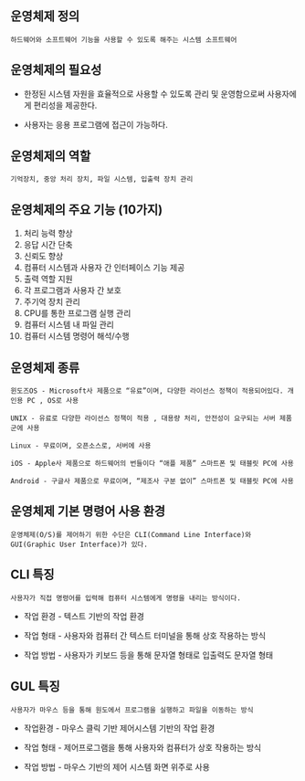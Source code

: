 ## 운영체제 정의

    하드웨어와 소프트웨어 기능을 사용할 수 있도록 해주는 시스템 소프트웨어

## 운영체제의 필요성

* 한정된 시스템 자원을 효율적으로 사용할 수 있도록 관리 및 운영함으로써 사용자에게 편리성을 제공한다.

* 사용자는 응용 프로그램에 접근이 가능하다.

## 운영체제의 역할

    기억장치, 중앙 처리 장치, 파일 시스템, 입출력 장치 관리

## 운영체제의 주요 기능 (10가지)

1. 처리 능력 향상
2. 응답 시간 단축
3. 신뢰도 향상
4. 컴퓨터 시스템과 사용자 간 인터페이스 기능 제공
5. 출력 역할 지원
6. 각 프로그램과 사용자 간 보호
7. 주기억 장치 관리
8. CPU를 통한 프로그램 실행 관리
9. 컴퓨터 시스템 내 파일 관리
10. 컴퓨터 시스템 명령어 해석/수행

## 운영체제 종류

    윈도즈OS - Microsoft사 제품으로 “유료”이며, 다양한 라이선스 정책이 적용되어있다. 개인용 PC , OS로 사용

    UNIX - 유료로 다양한 라이선스 정책이 적용 , 대용량 처리, 안전성이 요구되는 서버 제품군에 사용

    Linux - 무료이며, 오픈소스로, 서버에 사용

    iOS - Apple사 제품으로 하드웨어의 번들이다 “애플 제품” 스마트폰 및 태블릿 PC에 사용

    Android - 구글사 제품으로 무료이며, “제조사 구분 없이” 스마트폰 및 태블릿 PC에 사용 

## 운영체제 기본 명령어 사용 환경

    운영체제(O/S)를 제어하기 위한 수단은 CLI(Command Line Interface)와 GUI(Graphic User Interface)가 있다.

## CLI 특징

    사용자가 직접 명령어를 입력해 컴퓨터 시스템에게 명령을 내리는 방식이다.

* 작업 환경 - 텍스트 기반의 작업 환경

* 작업 형태 - 사용자와 컴퓨터 간 텍스트 터미널을 통해 상호 작용하는 방식

* 작업 방법 - 사용자가 키보드 등을 통해 문자열 형태로 입출력도 문자열 형태

## GUL 특징

    사용자가 마우스 등을 통해 원도에서 프로그램을 실행하고 파일을 이동하는 방식

* 작업환경 - 마우스 클릭 기반 제어시스템 기반의 작업 환경

* 작업 형태 - 제어프로그램을 통해 사용자와 컴퓨터가 상호 작용하는 방식

* 작업 방법 - 마우스 기반의 제어 시스템 화면 위주로 사용
